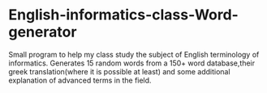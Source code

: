 # English-informatics-class-Word-generator
Small program to help my class study the subject of English terminology of informatics.
Generates 15 random words from a 150+ word database,their greek translation(where it is possible at least) and some additional explanation of advanced terms in the field.
